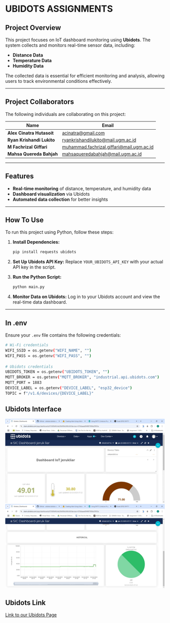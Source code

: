 # UBIDOTS ASSIGNMENTS

## Project Overview

This project focuses on IoT dashboard monitoring using **Ubidots**. The system collects and monitors real-time sensor data, including:

- **Distance Data**
- **Temperature Data**
- **Humidity Data**

The collected data is essential for efficient monitoring and analysis, allowing users to track environmental conditions effectively.

---

## Project Collaborators

The following individuals are collaborating on this project:

| Name                      | Email                                     |
| ------------------------- | ----------------------------------------- |
| **Alex Cinatra Hutasoit** | acinatra@gmail.com                        |
| **Ryan Krishandi Lukito** | ryankrishandilukito@mail.ugm.ac.id        |
| **M Fachrizal Giffari**   | muhammad.fachrizal.giffari@mail.ugm.ac.id |
| **Mahsa Quereda Bahjah**  | mahsaqueredabahjah@mail.ugm.ac.id         |

---

## Features

- **Real-time monitoring** of distance, temperature, and humidity data
- **Dashboard visualization** via Ubidots
- **Automated data collection** for better insights

---

## How To Use

To run this project using Python, follow these steps:

1. **Install Dependencies:**

   ```sh
   pip install requests ubidots
   ```

2. **Set Up Ubidots API Key:**
   Replace `YOUR_UBIDOTS_API_KEY` with your actual API key in the script.

3. **Run the Python Script:**

   ```sh
   python main.py
   ```

4. **Monitor Data on Ubidots:**
   Log in to your Ubidots account and view the real-time data dashboard.

---

## In .env

Ensure your `.env` file contains the following credentials:

```sh
# Wi-Fi credentials
WIFI_SSID = os.getenv("WIFI_NAME", "")
WIFI_PASS = os.getenv("WIFI_PASS", "")

# Ubidots credentials
UBIDOTS_TOKEN = os.getenv("UBIDOTS_TOKEN", "")
MQTT_BROKER = os.getenv("MQTT_BROKER", "industrial.api.ubidots.com")
MQTT_PORT = 1883
DEVICE_LABEL = os.getenv("DEVICE_LABEL", "esp32_device")
TOPIC = f"/v1.6/devices/{DEVICE_LABEL}"
```

## Ubidots Interface

![Ubidots Page](<ubidots 1.jpg>)
![Ubidots Page](<ubidots 2.jpg>)

## Ubidots Link
[Link to our Ubidots Page](https://stem.ubidots.com/app/dashboards/public/dashboard/BkLWvZVUGWjgPIJnWnbKmlfxWoDZT0bgUfqOu6XuBjQ?navbar=true&contextbar=true&datePicker=true&devicePicker=true&displayTitle=true)

